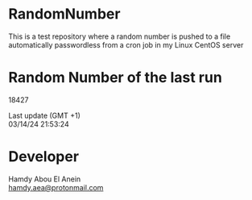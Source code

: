 # RandomNumber    
This is a test repository where a random number is pushed to a file automatically passwordless from a cron job in my Linux CentOS server    
# Random Number of the last run   
18427
      
Last update (GMT +1)    
03/14/24 21:53:24
# Developer    
Hamdy Abou El Anein   
hamdy.aea@protonmail.com
